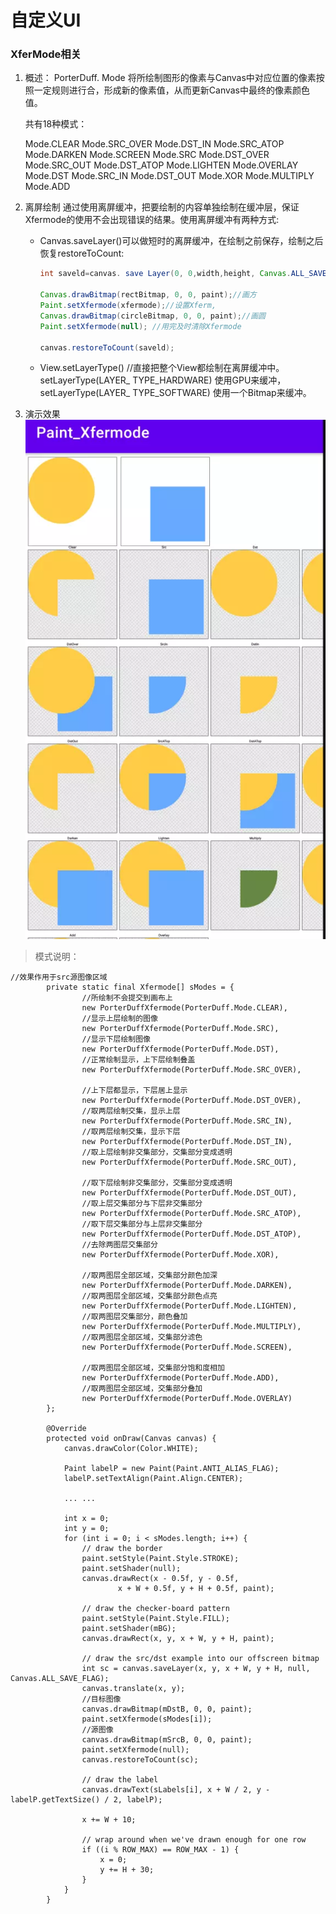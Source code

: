 # 自定义UI

### XferMode相关

1. 概述： PorterDuff. Mode
   将所绘制图形的像素与Canvas中对应位置的像素按照一定规则进行合，形成新的像素值，从而更新Canvas中最终的像素颜色值。

   共有18种模式：

   Mode.CLEAR Mode.SRC_OVER Mode.DST_IN Mode.SRC_ATOP Mode.DARKEN
   Mode.SCREEN Mode.SRC Mode.DST_OVER Mode.SRC_OUT Mode.DST_ATOP
   Mode.LIGHTEN Mode.OVERLAY Mode.DST Mode.SRC_IN Mode.DST_OUT Mode.XOR
   Mode.MULTIPLY Mode.ADD


2. 离屏绘制
   通过使用离屏缓冲，把要绘制的内容单独绘制在缓冲层，保证Xfermode的使用不会出现错误的结果。使用离屏缓冲有两种方式:

   * Canvas.saveLayer()可以做短时的离屏缓冲，在绘制之前保存，绘制之后恢复restoreToCount:

     ```java
     int saveld=canvas. save Layer(0, 0,width,height, Canvas.ALL_SAVE_FLAG);

     Canvas.drawBitmap(rectBitmap, 0, 0, paint);//画方
     Paint.setXfermode(xfermode);//设置Xferm,
     Canvas.drawBitmap(circleBitmap, 0, 0, paint);//画圆
     Paint.setXfermode(null); //用完及时清除Xfermode

     canvas.restoreToCount(saveld);
     ```

   * View.setLayerType() //直接把整个View都绘制在离屏缓冲中。
     setLayerType(LAYER_ TYPE_HARDWARE) 使用GPU来缓冲，
     setLayerType(LAYER_ TYPE_SOFTWARE) 使用一个Bitmap来缓冲。


3. 演示效果 ![xfermode](./images/README_XferMode-1629819356324.webp)

> 模式说明：

```
//效果作用于src源图像区域
        private static final Xfermode[] sModes = {
                //所绘制不会提交到画布上
                new PorterDuffXfermode(PorterDuff.Mode.CLEAR),
                //显示上层绘制的图像
                new PorterDuffXfermode(PorterDuff.Mode.SRC),
                //显示下层绘制图像
                new PorterDuffXfermode(PorterDuff.Mode.DST),
                //正常绘制显示，上下层绘制叠盖
                new PorterDuffXfermode(PorterDuff.Mode.SRC_OVER),

                //上下层都显示，下层居上显示
                new PorterDuffXfermode(PorterDuff.Mode.DST_OVER),
                //取两层绘制交集，显示上层
                new PorterDuffXfermode(PorterDuff.Mode.SRC_IN),
                //取两层绘制交集，显示下层
                new PorterDuffXfermode(PorterDuff.Mode.DST_IN),
                //取上层绘制非交集部分，交集部分变成透明
                new PorterDuffXfermode(PorterDuff.Mode.SRC_OUT),

                //取下层绘制非交集部分，交集部分变成透明
                new PorterDuffXfermode(PorterDuff.Mode.DST_OUT),
                //取上层交集部分与下层非交集部分
                new PorterDuffXfermode(PorterDuff.Mode.SRC_ATOP),
                //取下层交集部分与上层非交集部分
                new PorterDuffXfermode(PorterDuff.Mode.DST_ATOP),
                //去除两图层交集部分
                new PorterDuffXfermode(PorterDuff.Mode.XOR),

                //取两图层全部区域，交集部分颜色加深
                new PorterDuffXfermode(PorterDuff.Mode.DARKEN),
                //取两图层全部区域，交集部分颜色点亮
                new PorterDuffXfermode(PorterDuff.Mode.LIGHTEN),
                //取两图层交集部分，颜色叠加
                new PorterDuffXfermode(PorterDuff.Mode.MULTIPLY),
                //取两图层全部区域，交集部分滤色
                new PorterDuffXfermode(PorterDuff.Mode.SCREEN),

                //取两图层全部区域，交集部分饱和度相加
                new PorterDuffXfermode(PorterDuff.Mode.ADD),
                //取两图层全部区域，交集部分叠加
                new PorterDuffXfermode(PorterDuff.Mode.OVERLAY)
        };
        
        @Override
        protected void onDraw(Canvas canvas) {
            canvas.drawColor(Color.WHITE);

            Paint labelP = new Paint(Paint.ANTI_ALIAS_FLAG);
            labelP.setTextAlign(Paint.Align.CENTER);

            ... ...

            int x = 0;
            int y = 0;
            for (int i = 0; i < sModes.length; i++) {
                // draw the border
                paint.setStyle(Paint.Style.STROKE);
                paint.setShader(null);
                canvas.drawRect(x - 0.5f, y - 0.5f,
                        x + W + 0.5f, y + H + 0.5f, paint);

                // draw the checker-board pattern
                paint.setStyle(Paint.Style.FILL);
                paint.setShader(mBG);
                canvas.drawRect(x, y, x + W, y + H, paint);

                // draw the src/dst example into our offscreen bitmap
                int sc = canvas.saveLayer(x, y, x + W, y + H, null, Canvas.ALL_SAVE_FLAG);
                canvas.translate(x, y);
                //目标图像
                canvas.drawBitmap(mDstB, 0, 0, paint);
                paint.setXfermode(sModes[i]);
                //源图像
                canvas.drawBitmap(mSrcB, 0, 0, paint);
                paint.setXfermode(null);
                canvas.restoreToCount(sc);

                // draw the label
                canvas.drawText(sLabels[i], x + W / 2, y - labelP.getTextSize() / 2, labelP);

                x += W + 10;

                // wrap around when we've drawn enough for one row
                if ((i % ROW_MAX) == ROW_MAX - 1) {
                    x = 0;
                    y += H + 30;
                }
            }
        }
```

